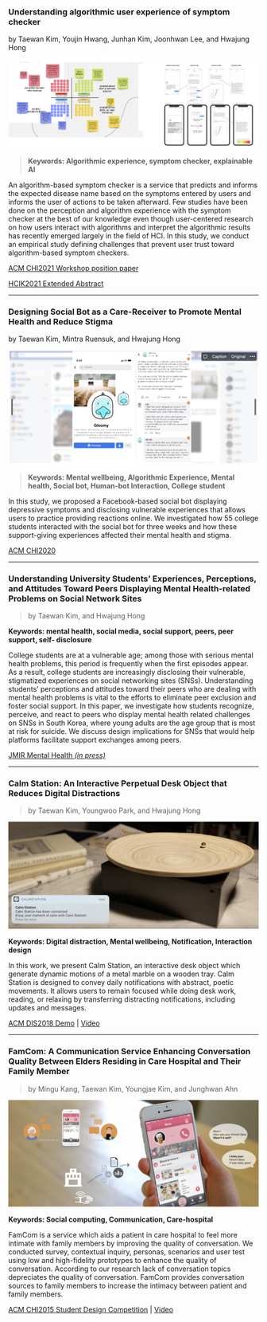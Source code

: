 ### **Understanding algorithmic user experience of symptom checker**

by Taewan Kim, Youjin Hwang, Junhan Kim, Joonhwan Lee, and Hwajung Hong

![symptom](./img/symptom.png)

> **Keywords: Algorithmic experience, symptom checker, explainable AI**

An algorithm-based symptom checker is a service that predicts and informs the expected disease name based on the symptoms entered by users and informs the user of actions to be taken afterward. Few studies have been done on the perception and algorithm experience
with the symptom checker at the best of our knowledge even though user-centered research on how users interact with algorithms and interpret the algorithmic results has recently emerged largely in the field of HCI. In this study, we conduct an empirical study defining challenges that prevent user trust toward algorithm-based symptom checkers. 

[ACM CHI2021 Workshop position paper](https://drive.google.com/file/d/1Y2KLQmBRPKBEos1QYcaneLPwmISeb5-N/view?usp=sharing)

[HCIK2021 Extended Abstract](https://drive.google.com/file/d/1gG2XxffOtBx6ohDSFps8g2CNjHoY655q/view?usp=sharing)

---

### **Designing Social Bot as a Care-Receiver to Promote Mental Health and Reduce Stigma**

by Taewan Kim, Mintra Ruensuk, and Hwajung Hong

![glommy](./img/gloomy.png)

> **Keywords: Mental wellbeing, Algorithmic Experience, Mental health, Social bot, Human-bot Interaction, College student**

In this study, we proposed a Facebook-based social bot displaying depressive symptoms and disclosing vulnerable experiences that allows users to practice providing reactions online. We investigated how 55 college students interacted with the social bot for three weeks and how these support-giving experiences affected their mental health and stigma.

[ACM CHI2020](https://dl.acm.org/doi/abs/10.1145/3313831.3376743)

---

### **Understanding University Students’ Experiences, Perceptions, and Attitudes Toward Peers Displaying Mental Health-related Problems on Social Network Sites**

> by Taewan Kim, and Hwajung Hong

**Keywords: mental health, social media, social support, peers, peer support, self- disclosure**

College students are at a vulnerable age; among those with serious mental health problems, this period is frequently when the first episodes appear. As a result, college students are increasingly disclosing their vulnerable, stigmatized experiences on social networking sites (SNSs). Understanding students’ perceptions and attitudes toward their peers who are dealing with mental health problems is vital to the efforts to eliminate peer exclusion and foster social support. In this paper, we investigate how students recognize, perceive, and react to peers who display mental health related challenges on SNSs in South Korea, where young adults are the age group that is most at risk for suicide. We discuss design implications for SNSs that would help platforms facilitate support exchanges among peers.

[JMIR Mental Health *(in press)*](https://preprints.jmir.org/preprint/23465/accepted)

---

### **Calm Station: An Interactive Perpetual Desk Object that Reduces Digital Distractions**

> by Taewan Kim, Youngwoo Park, and Hwajung Hong

![calm](./img/calmstation.png)

**Keywords: Digital distraction, Mental wellbeing, Notification, Interaction design**

In this work, we present Calm Station, an interactive desk object which generate dynamic motions of a metal marble on a wooden tray. Calm Station is designed to convey daily notifications with abstract, poetic movements. It allows users to remain focused while doing desk work, reading, or relaxing by transferring distracting notifications, including updates and messages.

[ACM DIS2018 Demo](https://doi.org/10.1145/3064857.3079183) | [Video](https://youtu.be/gCBQhNUlmzo)

---

### **FamCom: A Communication Service Enhancing Conversation Quality Between Elders Residing in Care Hospital and Their Family Member**

> by Mingu Kang, Taewan Kim, Youngjae Kim, and Junghwan Ahn

![famcom](./img/famcom.png)

**Keywords: Social computing, Communication, Care-hospital**

FamCom is a service which aids a patient in care hospital to feel more intimate with family members by improving the quality of conversation. We conducted survey, contextual inquiry, personas, scenarios and user test using low and high-fidelity prototypes to enhance the quality of conversation. According to our research lack of conversation topics depreciates the quality of conversation. FamCom provides conversation sources to family members to increase the intimacy between patient and family members.

[ACM CHI2015 Student Design Competition](https://dl.acm.org/doi/10.1145/2702613.2726952) | [Video](https://youtu.be/hnQ5MZfrw60)
